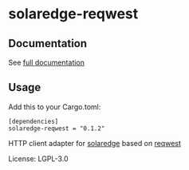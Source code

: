 # solaredge-reqwest

## Documentation

See [full documentation](https://docs.rs/solaredge-reqwest)

## Usage

Add this to your Cargo.toml:
```
[dependencies]
solaredge-reqwest = "0.1.2"
```

HTTP client adapter for [solaredge](https://crates.io/crates/solaredge) based on
[reqwest](https://crates.io/crates/reqwest)

License: LGPL-3.0
